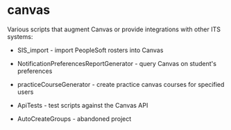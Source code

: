 canvas
======

Various scripts that augment Canvas or provide integrations with other ITS systems:

* SIS_import - import PeopleSoft rosters into Canvas
* NotificationPreferencesReportGenerator - query Canvas on student's preferences
* practiceCourseGenerator - create practice canvas courses for specified users

* ApiTests - test scripts against the Canvas API
* AutoCreateGroups - abandoned project
